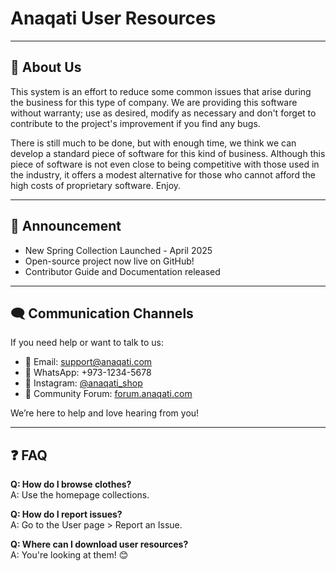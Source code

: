 
# Anaqati User Resources

---

## 📘 About Us

This system is an effort to reduce some common issues that arise during the business for this type of company. 
We are providing this software without warranty; use as desired, modify as necessary and don't forget to contribute 
to the project's improvement if you find any bugs.

There is still much to be done, but with enough time, we think we can develop a standard piece of software for 
this kind of business. Although this piece of software is not even close to being competitive with those used 
in the industry, it offers a modest alternative for those who cannot afford the high costs of proprietary software. 
Enjoy.

---

## 📢 Announcement

- New Spring Collection Launched - April 2025  
- Open-source project now live on GitHub!  
- Contributor Guide and Documentation released  

---

## 🗨️ Communication Channels

If you need help or want to talk to us:

- 📧 Email: support@anaqati.com  
- 💬 WhatsApp: +973-1234-5678  
- 📣 Instagram: [@anaqati_shop](https://instagram.com/anaqati_shop)  
- 🧵 Community Forum: [forum.anaqati.com](https://forum.anaqati.com)

We’re here to help and love hearing from you!

---

## ❓ FAQ

**Q: How do I browse clothes?**  
A: Use the homepage collections.

**Q: How do I report issues?**  
A: Go to the User page > Report an Issue.

**Q: Where can I download user resources?**  
A: You're looking at them! 😊

